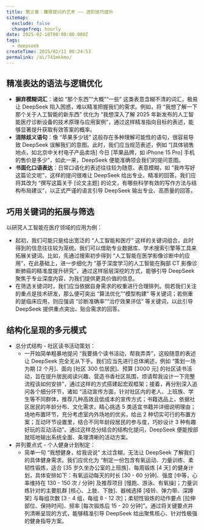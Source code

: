 ```yaml
---
title: 第三章：雕琢提问的艺术 —— 进阶技巧提升
sitemap:
  exclude: false
  changefreq: hourly
date: 2025-02-10T00:00:00.000Z
tags:
  - deepseek
createTime: 2025/02/11 00:24:53
permalink: /ai/741mkkmo/
---
```


## 精准表达的语法与逻辑优化
- **摒弃模糊词汇**：诸如 “那个东西”“大概”“一些” 这类表意含糊不清的词汇，极易让 DeepSeek 陷入困惑，难以精准把握我们的需求。例如，将 “我想了解一下那个关于人工智能的新东西” 优化为 “我想深入了解 2025 年新发布的人工智能医疗诊断设备的技术原理与应用案例”，通过这样精准指向目标的表述，能够显著提升获取有效答案的概率。
- **消除歧义语句**：像 “苹果多少钱” 这般存在多种理解可能性的语句，很容易导致 DeepSeek 误解我们的意图。此时，我们应当规范表述，例如 “[具体销售地点，如北京中关村电子产品卖场] 今日 [苹果品牌，如 iPhone 15 Pro] 手机的售价是多少”，如此一来，DeepSeek 便能准确领会我们的提问意图。
- **书面化口语表达**：日常口语化的表述往往较为随意、表意模糊，如 “我咋写好这篇论文呢”，这样的提问很难让 DeepSeek 给出专业、精准的回答。我们应将其改为 “撰写这篇关于 [论文主题] 的论文，有哪些科学有效的写作方法与结构布局建议”，以正式严谨的语言引导 DeepSeek 输出专业、高质量的回答。

## 巧用关键词的拓展与筛选

以研究人工智能在医疗领域的应用为例：
- 起初，我们可能只是给出宽泛的 “人工智能和医疗” 这样的关键词组合，此时得到的信息往往较为笼统。我们可以借助专业数据库、学术搜索引擎等工具来拓展关键词。比如，先通过搜索初步得到 “人工智能在医学影像诊断中的应用”，在此基础上，进一步细化为 “基于深度学习的人工智能在胸部 CT 影像诊断肺癌的精准度提升研究”，通过这样层层深挖的方式，能够引导 DeepSeek 聚焦于专业深度内容，为我们提供更具价值的信息。
- 在筛选关键词时，我们应当依据自身需求的权重进行合理排列。倘若我们关注的重点是技术研发，那么便可突出 “算法优化”“模型构建” 等关键词；若侧重的是临床应用，则应强调 “诊断准确率”“治疗效果评估” 等关键词，以此引导 DeepSeek 提供重点突出、贴合需求的回答。
  
## 结构化呈现的多元模式

- 总分式结构 - 社区读书活动策划：
    - 一开始简单粗暴地提问 “我要搞个读书活动，帮我弄弄”，这般随意的表述让 DeepSeek 完全无从下手。我们应当先进行总体阐述，例如 “策划一场为期 [2 个月]、面向 [社区 300 位居民]、预算 [3000 元] 的社区读书活动，旨在提升居民阅读兴趣、营造书香社区氛围，烦请帮我设计一下完整流程该如何安排”，通过这样的方式搭建起宏观框架；接着，再分别深入追问各个细分环节，诸如 “活动宣传方面，针对社区内的老人、上班族、学生等不同群体，推荐几种高效且低成本的宣传方式；书籍选品上，依据社区居民的年龄分布、文化需求，精心挑选 5 类适宜书籍并详细说明理由；场地布置环节，充分考虑室内外场地的优劣，给出 2 种切实可行的布置方案；互动环节设置里，结合不同年龄段居民的参与度，巧妙设计 3 种有趣好玩的互动活动”。通过这样总分结合的结构化提问，DeepSeek 便能按部就班地输出系统全面、条理清晰的活动方案。
- 并列要点式 - 个人健身计划制定：
    - 简单一句 “我想健身，给我说说” 太过含糊，无法让 DeepSeek 了解我们的具体健身需求。我们应优化为 “制定一份包含有氧运动、力量训练、柔韧性锻炼，适合 [35 岁久坐办公室的上班族]、每周锻炼 [4 天] 的健身计划，具体安排如下：有氧运动每天的时长 [30 - 60 分钟]、强度 [中等，心率维持在 130 - 150 次 / 分钟] 及推荐项目 [慢跑、游泳、有氧操]；力量训练针对的主要肌群 [核心、上肢、下肢]、器械选择 [哑铃、弹力带、深蹲架] 与每组次数 [3 - 4 组，每组 8 - 12 次]；柔韧性锻炼的动作要点 [拉伸部位、保持时间]、频率 [每次锻炼后 15 - 20 分钟]”。通过将关键要点并列清晰呈现的方式，能够精准引导 DeepSeek 给出聚焦核心、针对性极强的健身指导方案。